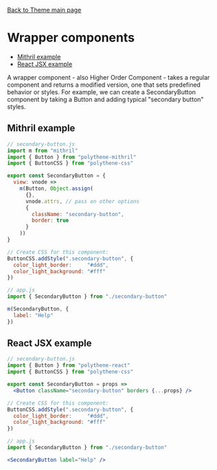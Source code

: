 [Back to Theme main page](../theming.md)

# Wrapper components

<!-- MarkdownTOC autolink="true" autoanchor="true" bracket="round" levels="1,2,3" -->

- [Mithril example](#mithril-example)
- [React JSX example](#react-jsx-example)

<!-- /MarkdownTOC -->

A wrapper component - also Higher Order Component - takes a regular component and returns a modified version, one that sets predefined behavior or styles. For example, we can create a SecondaryButton component by taking a Button and adding typical "secondary button" styles.


<a id="mithril-example"></a>
## Mithril example

```javascript
// secondary-button.js
import m from "mithril"
import { Button } from "polythene-mithril"
import { ButtonCSS } from "polythene-css"

export const SecondaryButton = {
  view: vnode =>
    m(Button, Object.assign(
      {},
      vnode.attrs, // pass on other options
      {
        className: "secondary-button",
        border: true
      }
    ))
}

// Create CSS for this component:
ButtonCSS.addStyle(".secondary-button", {
  color_light_border:     "#ddd",
  color_light_background: "#fff"
})
```

```javascript
// app.js
import { SecondaryButton } from "./secondary-button"

m(SecondaryButton, {
  label: "Help"
})
```



<a id="react-jsx-example"></a>
## React JSX example

```jsx
// secondary-button.js
import { Button } from "polythene-react"
import { ButtonCSS } from "polythene-css"

export const SecondaryButton = props =>
  <Button className="secondary-button" borders {...props} />

// Create CSS for this component:
ButtonCSS.addStyle(".secondary-button", {
  color_light_border:     "#ddd",
  color_light_background: "#fff"
})
```

```jsx
// app.js
import { SecondaryButton } from "./secondary-button"

<SecondaryButton label="Help" />
```
